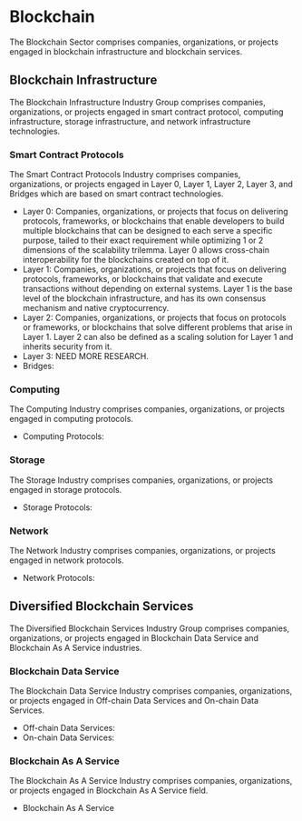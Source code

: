 # Blockchain

The Blockchain Sector comprises companies, organizations, or projects engaged in blockchain infrastructure and blockchain services.

## Blockchain Infrastructure

The Blockchain Infrastructure Industry Group comprises companies, organizations, or projects engaged in smart contract protocol, computing infrastructure, storage infrastructure, and network infrastructure technologies.

### Smart Contract Protocols

The Smart Contract Protocols Industry comprises companies, organizations, or projects engaged in Layer 0, Layer 1, Layer 2, Layer 3, and Bridges which are based on smart contract technologies.

* Layer 0: Companies, organizations, or projects that focus on delivering protocols, frameworks, or blockchains that enable developers to build multiple blockchains that can be designed to each serve a specific purpose, tailed to their exact requirement while optimizing 1 or 2 dimensions of the scalability trilemma. Layer 0 allows cross-chain interoperability for the blockchains created on top of it.
* Layer 1: Companies, organizations, or projects that focus on delivering protocols, frameworks, or blockchains that validate and execute transactions without depending on external systems. Layer 1 is the base level of the blockchain infrastructure, and has its own consensus mechanism and native cryptocurrency.
* Layer 2: Companies, organizations, or projects that focus on protocols or frameworks, or blockchains that solve different problems that arise in Layer 1. Layer 2 can also be defined as a scaling solution for Layer 1 and inherits security from it.&#x20;
* Layer 3: NEED MORE RESEARCH.
* Bridges:

### Computing

The Computing Industry comprises companies, organizations, or projects engaged in computing protocols.

* Computing Protocols:

### Storage

The Storage Industry comprises companies, organizations, or projects engaged in storage protocols.

* Storage Protocols:

### Network

The Network Industry comprises companies, organizations, or projects engaged in network protocols.

* Network Protocols:

## Diversified Blockchain Services

The Diversified Blockchain Services Industry Group comprises companies, organizations, or projects engaged in Blockchain Data Service and Blockchain As A Service industries.

### Blockchain Data Service

The Blockchain Data Service Industry comprises companies, organizations, or projects engaged in Off-chain Data Services and On-chain Data Services.

* Off-chain Data Services:
* On-chain Data Services:

### Blockchain As A Service

The Blockchain As A Service Industry comprises companies, organizations, or projects engaged in Blockchain As A Service field.

* Blockchain As A Service
